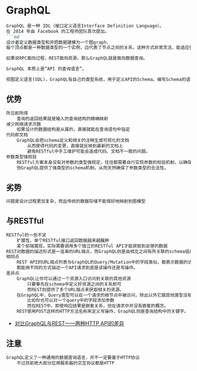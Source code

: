 # GraphQL
```md
GraphQL 是一种 IDL（接口定义语言Interface Definition Language）。
在 2014 年由 Facebook 的工程师团队首次提出。
```md
设计者定义数据类型和并把数据建模为一个图graph，
每个顶点都是一种数据类型的一个实例，边代表了节点之间的关系，这种方式非常灵活，能适应任何业务领域
```
```md
如果说RPC面向过程，REST面向资源，那么GraphQL就是面向数据查询。
```
```md
GraphQL 本质上是“API 的查询语言”。
```
```md
视图定义语言(SDL)，GraphQL有自己的类型系统，用于定义API的Schema。编写Schema的语法称为SDL。
```
## 优势
```md
所见即所得
	查询的返回结果就是输入的查询结构的精确映射
减少网络请求次数
	如果设计的数据结构是从属的，直接就能在查询语句中指定
代码即文档
	GraphQL会把schema定义和相关的注释生成可视化的文档
		从而使得代码的变更，直接就反映到最新的文档上
		避免RESTful中手工维护可能会造成代码、文档不一致的问题。
参数类型强校验
	RESTful方案本身没有对参数的类型做规定，往往都需要自行实现参数的校验机制，以确保安全。
	但GraphQL提供了强类型的schema机制，从而天然确保了参数类型的合法性。
```

## 劣势
```md
问题是设计过程更加复杂，而且传统的数据存储不能很好地映射到图模型
```

## 与RESTful
```md
RESTful的一些不足
	扩展性，单个RESTful接口返回数据越来越臃肿
	某个前端展现，实际需要调用多个独立的RESTful API才能获取到足够的数据
REST对数据的描述形式是一连串的URL端点，而GraphQL则是由相互之间有所关联的schema组成。
相同点
	REST API的URL端点列表与GraphQL的Query/Mutation中的字段类似，都表示数据的访问入口。
	都能用不同的方式描述一个API请求到底是读操作还是写操作。
差异点
	GraphQL让你可以通过一个资源入口访问到关联的其他资源
		只要事先在schema中定义好资源之间的关系即可
		而REST则提供了多个URL端点来获取相关的资源。
	在GraphQL中，Query类型可以在一个请求的根节点中被访问，除此以外它跟其他类型没有区别
		比如你也可以对一个query中的字段添加参数
		而在REST中，即使响应结果是嵌套关系，但在请求中并没有嵌套的概念。
	REST使用POST这样的HTTP方法名称来定义写操作，GraphQL则是查询结构中的关键字。
```
* [对比GraphQL与REST——两种HTTP API的差异](https://www.jianshu.com/p/2ad286397f7a?open_source=weibo_search)

## 注意
```md
GraphQL定义了一种通用的数据查询语言，并不一定要基于HTTP协议
	不过目前绝大部分应用服务器的交互协议都是HTTP
```